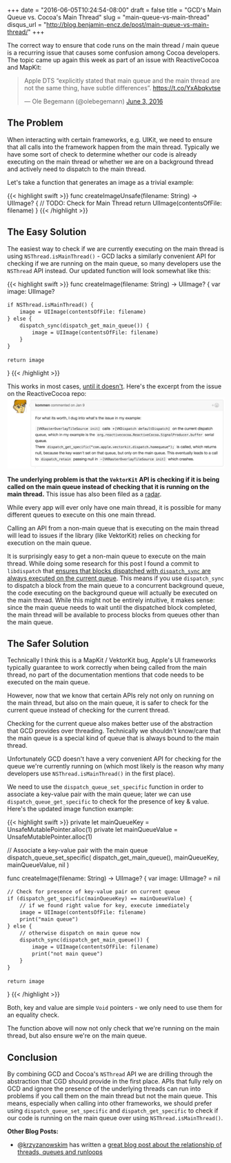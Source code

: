+++
date = "2016-06-05T10:24:54-08:00"
draft = false
title = "GCD's Main Queue vs. Cocoa's Main Thread"
slug = "main-queue-vs-main-thread"
disqus_url = "http://blog.benjamin-encz.de/post/main-queue-vs-main-thread/"
+++

The correct way to ensure that code runs on the main thread / main queue is a recurring issue that causes some confusion among Cocoa developers. 
The topic came up again this week as part of an issue with ReactiveCocoa and MapKit: 

<blockquote class="twitter-tweet" data-lang="en"><p lang="en" dir="ltr">Apple DTS “explicitly stated that main queue and the main thread are not the same thing, have subtle differences”. <a href="https://t.co/YxAbqkvtse">https://t.co/YxAbqkvtse</a></p>&mdash; Ole Begemann (@olebegemann) <a href="https://twitter.com/olebegemann/status/738656134731599872">June 3, 2016</a></blockquote>
<script async src="//platform.twitter.com/widgets.js" charset="utf-8"></script>

<!--more-->

## The Problem

When interacting with certain frameworks, e.g. UIKit, we need to ensure that all calls into the framework happen from the main thread.
Typically we have some sort of check to determine whether our code is already executing on the main thread or whether we are on a background thread and actively need to dispatch to the main thread. 

Let's take a function that generates an image as a trivial example:

{{< highlight swift >}}
func createImageUnsafe(filename: String) -> UIImage? {
    // TODO: Check for Main Thread
    return UIImage(contentsOfFile: filename)
}
{{< /highlight >}}

## The Easy Solution

The easiest way to check if we are currently executing on the main thread is using `NSThread.isMainThread()` - GCD lacks a similarly convenient API for checking if we are running on the main queue, so many developers use the `NSThread` API instead. Our updated function will look somewhat like this:

{{< highlight swift >}}
func createImage(filename: String) -> UIImage? {
    var image: UIImage?

    if NSThread.isMainThread() {
        image = UIImage(contentsOfFile: filename)
    } else {
        dispatch_sync(dispatch_get_main_queue()) {
            image = UIImage(contentsOfFile: filename)
        }
    }

    return image
}
{{< /highlight >}}

This works in most cases, [until it doesn't](https://github.com/ReactiveCocoa/ReactiveCocoa/issues/2635#issuecomment-170215083). Here's the excerpt from the issue on the ReactiveCocoa repo:
![](https://raw.githubusercontent.com/Ben-G/HugoBlog/master/public/assets/mainqueue-mainthread/rac_issue_queue_thread.png)

**The underlying problem is that the `VektorKit` API is checking if it is being called on the main queue instead of checking that it is running on the main thread.** This issue has also been filed as a [radar](http://www.openradar.me/24025596).

While every app will ever only have one main thread, it is possible for many different queues to execute on this one main thread. 

Calling an API from a non-main queue that is executing on the main thread will lead to issues if the library (like VektorKit) relies on checking for execution on the main queue.

It is surprisingly easy to get a non-main queue to execute on the main thread. While doing some research for this post I found a commit to `libdispatch` that [ensures that blocks dispatched with `dispatch_sync` are always executed on the current queue](https://libdispatch.macosforge.org/trac/changeset/156). This means if you use `dispatch_sync` to dispatch a block from the main queue to a concurrent background queue, the code executing on the background queue will actually be executed on the main thread. While this might not be entirely intuitive, it makes sense: since the main queue needs to wait until the dispatched block completed, the main thread will be available to process blocks from queues other than the main queue.

## The Safer Solution

Technically I think this is a MapKit / VektorKit bug, Apple's UI frameworks typically guarantee to work correctly when being called from the main thread, no part of the documentation mentions that code needs to be executed on the main queue.

However, now that we know that certain APIs rely not only on running on the main thread, but also on the main queue, it is safer to check for the current queue instead of checking for the current thread.

Checking for the current queue also makes better use of the abstraction that GCD provides over threading. Technically we shouldn't know/care that the main queue is a special kind of queue that is always bound to the main thread.

Unfortunately GCD doesn't have a very convenient API for checking for the queue we're currently running on (which most likely is the reason why many developers use `NSThread.isMainThread()` in the first place).

We need to use the `dispatch_queue_set_specific` function in order to associate a key-value pair with the main queue; later we can use `dispatch_queue_get_specific` to check for the presence of key & value. Here's the updated image function example:

{{< highlight swift >}}
private let mainQueueKey = UnsafeMutablePointer<Void>.alloc(1)
private let mainQueueValue = UnsafeMutablePointer<Void>.alloc(1)

// Associate a key-value pair with the main queue
dispatch_queue_set_specific(
    dispatch_get_main_queue(), 
    mainQueueKey, 
    mainQueueValue, 
    nil
)

func createImage(filename: String) -> UIImage? {
    var image: UIImage? = nil

    // Check for presence of key-value pair on current queue
    if (dispatch_get_specific(mainQueueKey) == mainQueueValue) {
        // if we found right value for key, execute immediately
        image = UIImage(contentsOfFile: filename)
        print("main queue")
    } else {
        // otherwise dispatch on main queue now
        dispatch_sync(dispatch_get_main_queue()) {
            image = UIImage(contentsOfFile: filename)
            print("not main queue")
        }
    }

    return image
}
{{< /highlight >}}

Both, key and value are simple `Void` pointers - we only need to use them for an equality check. 

The function above will now not only check that we're running on the main thread, but also ensure we're on the main queue.

## Conclusion

By combining GCD and Cocoa's `NSThread` API we are drilling through the abstraction that CGD should provide in the first place. APIs that fully rely on GCD and ignore the presence of the underlying threads can run into problems if you call them on the main thread but not the main queue. This means, especially when calling into other frameworks, we should prefer using `dispatch_queue_set_specific` and `dispatch_get_specific` to check if our code is running on the main queue over using `NSThread.isMainThread()`.

**Other Blog Posts:**

- @[krzyzanowskim](https://twitter.com/krzyzanowskim) has written a [great blog post about the relationship of threads, queues and runloops](http://blog.krzyzanowskim.com/2016/06/03/queues-are-not-bound-to-any-specific-thread/)
